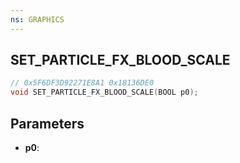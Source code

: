```yaml
---
ns: GRAPHICS
---
```

## SET_PARTICLE_FX_BLOOD_SCALE

```c
// 0x5F6DF3D92271E8A1 0x18136DE0
void SET_PARTICLE_FX_BLOOD_SCALE(BOOL p0);
```

## Parameters
* **p0**: 

